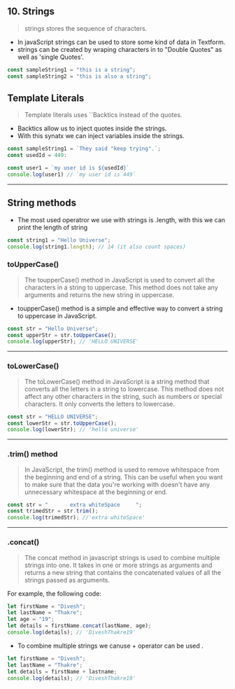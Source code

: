 ## 10. Strings

> strings stores the sequence of characters.

- In javaScript strings can be used to store some kind of data in Textform.
- strings can be created by wraping characters in to "Double Quotes" as well as 'single Quotes'.

```javascript
const sampleString1 = "this is a string";
const sampleString2 = "this is also a string";
```

## Template Literals

> Template literals uses ``Backtics instead of the quotes.

- Backtics allow us to inject quotes inside the strings.
- With this synatx we can inject variables inside the strings.

```javascript
const sampleString1 = `They said "keep trying".`;
const usedId = 449:

const user1 = `my user id is ${usedId}`
console.log(user1) // `my user id is 449`
```

---

## String methods

- The most used operatror we use with strings is .length, with this we can print the length of string

```javascript
const string1 = "Hello Universe";
console.log(string1.length); // 14 (it also count spaces)
```

### toUpperCase()

> The toupperCase() method in JavaScript is used to convert all the characters in a string to uppercase. This method does not take any arguments and returns the new string in uppercase.

- toupperCase() method is a simple and effective way to convert a string to uppercase in JavaScript.

```javascript
const str = "Hello Universe";
const upperStr = str.toUpperCase();
console.log(upperStr); // 'HELLO UNIVERSE'
```

---

### toLowerCase()

> The toLowerCase() method in JavaScript is a string method that converts all the letters in a string to lowercase. This method does not affect any other characters in the string, such as numbers or special characters. It only converts the letters to lowercase.

```javascript
const str = "HELLO UNIVERSE";
const lowerStr = str.toUpperCase();
console.log(lowerStr); // 'hello universe'
```

---

### .trim() method

> In JavaScript, the trim() method is used to remove whitespace from the beginning and end of a string. This can be useful when you want to make sure that the data you're working with doesn't have any unnecessary whitespace at the beginning or end.

```javascript
const str = "       extra whiteSpace     ";
const trimedStr = str.trim();
console.log(trimedStr); //'extra whiteSpace'
```

---

### .concat()

> The concat method in javascript strings is used to combine multiple strings into one. It takes in one or more strings as arguments and returns a new string that contains the concatenated values of all the strings passed as arguments.

For example, the following code:

```javascript
let firstName = "Divesh";
let lastName = "Thakre";
let age = "19";
let details = firstName.concat(lastName, age);
console.log(details); // 'DiveshThakre19'
```

- To combine multiple strings we canuse + operator can be used .

```javascript
let firstName = "Divesh";
let lastName = "Thakre";
let details = firstName + lastname;
console.log(details); // 'DiveshThakre19'
```
